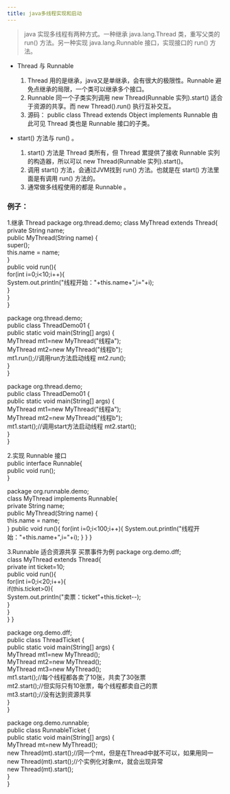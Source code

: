 ```yaml
---
title: java多线程实现和启动
---
```

>java 实现多线程有两种方式。一种继承 java.lang.Thread 类，重写父类的 run() 方法。另一种实现 java.lang.Runnable 接口，实现接口的 run() 方法。  

- Thread 与 Runnable
  1. Thread 用的是继承，java又是单继承，会有很大的极限性。Runnable 避免点继承的局限，一个类可以继承多个接口。
  2. Runnable 同一个子类实列调用 new Thread(Runnable 实列).start() 适合于资源的共享。而 new Thread().run() 执行互补交互。
  3. 源码： public class Thread extends Object implements Runnable 由此可见 Thread 类也是 Runnable 接口的子类。

- start() 方法与 run() 。
  1. start() 方法是 Thread 类所有，但 Thread 累提供了接收 Runnable 实列的构造器，所以可以 new Thread(Runnable 实列).start()。
  2. 调用 start() 方法，会通过JVM找到 run() 方法。也就是在 start() 方法里面是有调用 run() 方法的。
  3. 通常做多线程使用的都是 Runnable 。  

### 例子：  
1.继承 Thread
package org.thread.demo;
class MyThread extends Thread{  
  private String name;  
  public MyThread(String name) {  
  super();  
  this.name = name;  
  }  
  public void run(){  
    for(int i=0;i<10;i++){  
    System.out.println("线程开始："+this.name+",i="+i);  
    }  
  }  
}  

package org.thread.demo;  
public class ThreadDemo01 {  
  public static void main(String[] args) {  
  MyThread mt1=new MyThread("线程a");  
  MyThread mt2=new MyThread("线程b");  
  mt1.run();//调用run方法启动线程
  mt2.run();  
  }  
}  

package org.thread.demo;  
public class ThreadDemo01 {  
  public static void main(String[] args) {  
    MyThread mt1=new MyThread("线程a");  
    MyThread mt2=new MyThread("线程b");  
    mt1.start();//调用start方法启动线程
    mt2.start();  
  }  
}

2.实现 Runnable 接口  
public interface Runnable{  
  public void run();  
}  

package org.runnable.demo;  
class MyThread implements Runnable{  
  private String name;  
  public MyThread(String name) {  
  this.name = name;  
  }
  public void run(){
    for(int i=0;i<100;i++){
    System.out.println("线程开始："+this.name+",i="+i);
    }
  }
}

3.Runnable 适合资源共享 买票事件为例
package org.demo.dff;  
class MyThread extends Thread{  
private int ticket=10;  
  public void run(){  
    for(int i=0;i<20;i++){  
      if(this.ticket>0){  
      System.out.println("卖票：ticket"+this.ticket--);  
      }  
    }  
  }
}  

package org.demo.dff;  
public class ThreadTicket {  
public static void main(String[] args) {  
  MyThread mt1=new MyThread();  
  MyThread mt2=new MyThread();  
  MyThread mt3=new MyThread();  
  mt1.start();//每个线程都各卖了10张，共卖了30张票  
  mt2.start();//但实际只有10张票，每个线程都卖自己的票  
  mt3.start();//没有达到资源共享  
  }  
}  

package org.demo.runnable;  
public class RunnableTicket {  
  public static void main(String[] args) {  
    MyThread mt=new MyThread();  
    new Thread(mt).start();//同一个mt，但是在Thread中就不可以，如果用同一  
    new Thread(mt).start();//个实例化对象mt，就会出现异常  
    new Thread(mt).start();  
  }  
}
